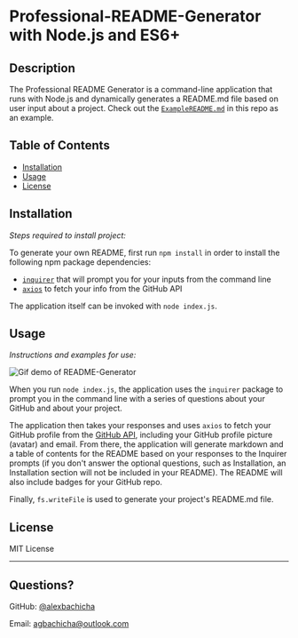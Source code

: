 # Professional-README-Generator with Node.js and ES6+

## Description 
  
The Professional README Generator is a command-line application that runs with Node.js and dynamically generates a README.md file based on user input about a project. Check out the [`ExampleREADME.md`](https://github.com/alexbachicha/Professional-README-Generator/blob/master/ExampleREADME.md) in this repo as an example. 


## Table of Contents
* [Installation](#installation)
* [Usage](#usage)
* [License](#license)
  

## Installation

*Steps required to install project:*

To generate your own README, first run `npm install` in order to install the following npm package dependencies:
  * [`inquirer`](https://www.npmjs.com/package/inquirer) that will prompt you for your inputs from the command line 
  * [`axios`](https://www.npmjs.com/package/axios) to fetch your info from the GitHub API

The application itself can be invoked with `node index.js`.


## Usage 

*Instructions and examples for use:*

![Gif demo of README-Generator](utils/demo.gif)

When you run `node index.js`, the application uses the `inquirer` package to prompt you in the command line with a series of questions about your GitHub and about your project.

The application then takes your responses and uses `axios` to fetch your GitHub profile from the [GitHub API](https://developer.github.com/v3/), including your GitHub profile picture (avatar) and email.
From there, the application will generate markdown and a table of contents for the README based on your responses to the Inquirer prompts (if you don't answer the optional questions, such as Installation, an Installation section will not be included in your README). The README will also include badges for your GitHub repo.

Finally, `fs.writeFile` is used to generate your project's README.md file.


## License

MIT License

---

## Questions?

GitHub: [@alexbachicha](https://github.com/alexbachicha)

Email: agbachicha@outlook.com
